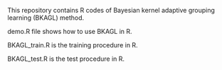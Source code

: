 This repository contains R codes of Bayesian kernel adaptive grouping learning (BKAGL) method. 

demo.R file shows how to use BKAGL in R.

BKAGL_train.R is the training procedure in R.

BKAGL_test.R is the test procedure in R.
